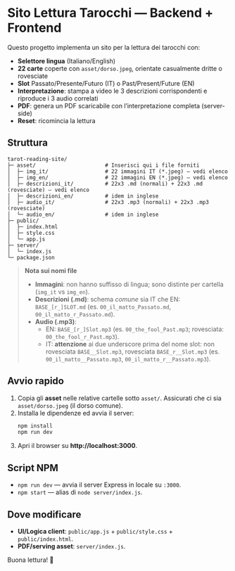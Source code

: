 # Sito Lettura Tarocchi — Backend + Frontend

Questo progetto implementa un sito per la lettura dei tarocchi con:
- **Selettore lingua** (Italiano/English)
- **22 carte** coperte con `asset/dorso.jpeg`, orientate casualmente dritte o rovesciate
- **Slot** Passato/Presente/Futuro (IT) o Past/Present/Future (EN)
- **Interpretazione**: stampa a video le 3 descrizioni corrispondenti e riproduce i 3 audio correlati
- **PDF**: genera un PDF scaricabile con l’interpretazione completa (server-side)
- **Reset**: ricomincia la lettura

## Struttura
```
tarot-reading-site/
├─ asset/                      # Inserisci qui i file forniti
│  ├─ img_it/                  # 22 immagini IT (*.jpeg) — vedi elenco
│  ├─ img_en/                  # 22 immagini EN (*.jpeg) — vedi elenco
│  ├─ descrizioni_it/          # 22x3 .md (normali) + 22x3 .md (rovesciate) — vedi elenco
│  ├─ descrizioni_en/          # idem in inglese
│  ├─ audio_it/                # 22x3 .mp3 (normali) + 22x3 .mp3 (rovesciate)
│  └─ audio_en/                # idem in inglese
├─ public/
│  ├─ index.html
│  ├─ style.css
│  └─ app.js
├─ server/
│  └─ index.js
└─ package.json
```

> **Nota sui nomi file**  
> - **Immagini**: non hanno suffisso di lingua; sono distinte per cartella (`img_it` vs `img_en`).  
> - **Descrizioni (.md)**: schema _comune_ sia IT che EN: `BASE_[r_]SLOT.md` (es. `00_il_matto_Passato.md`, `00_il_matto_r_Passato.md`).  
> - **Audio (.mp3)**:  
>   - EN: `BASE_[r_]Slot.mp3` (es. `00_the_fool_Past.mp3`; rovesciata: `00_the_fool_r_Past.mp3`).  
>   - IT: **attenzione** ai due underscore prima del nome slot: non rovesciata `BASE__Slot.mp3`, rovesciata `BASE_r__Slot.mp3` (es. `00_il_matto__Passato.mp3`, `00_il_matto_r__Passato.mp3`).

## Avvio rapido
1. Copia gli **asset** nelle relative cartelle sotto `asset/`. Assicurati che ci sia `asset/dorso.jpeg` (il dorso comune).
2. Installa le dipendenze ed avvia il server:
   ```bash
   npm install
   npm run dev
   ```
3. Apri il browser su **http://localhost:3000**.

## Script NPM
- `npm run dev` — avvia il server Express in locale su `:3000`.
- `npm start` — alias di `node server/index.js`.

## Dove modificare
- **UI/Logica client**: `public/app.js` + `public/style.css` + `public/index.html`.
- **PDF/serving asset**: `server/index.js`.

Buona lettura! 🔮
